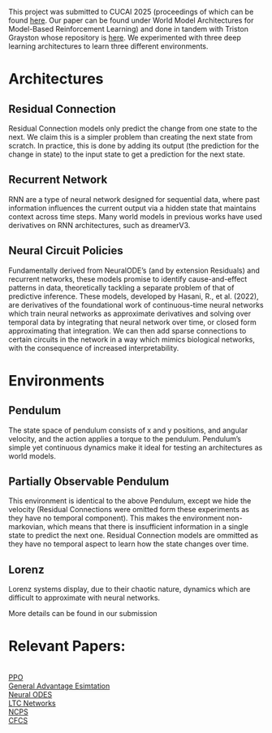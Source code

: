 This project was submitted to CUCAI 2025 (proceedings of which can be found [here](https://drive.google.com/file/d/1Ov-0nKdaizbdKaXh8qTzVd0fzU6_8gG1/view). Our paper can be found under World Model Architectures for Model-Based Reinforcement Learning)
and done in tandem with Triston Grayston whose repository is [here](https://github.com/tristongrayston/Expressive_World_Models/tree/main).
We experimented with three deep learning architectures to learn three different environments.

# Architectures

## Residual Connection
Residual Connection models only predict the change from one state to the next. We claim this is a simpler problem than creating the next state from scratch. 
In practice, this is done by adding its output (the prediction for the change in state) to the input state to get a prediction for the next state.

## Recurrent Network
RNN are a type of neural network designed for sequential data, where past information influences the current output via a hidden state that maintains context across time steps. 
Many world models in previous works have used derivatives on RNN architectures, such as dreamerV3.

## Neural Circuit Policies
Fundamentally derived from NeuralODE’s (and by extension Residuals) and recurrent networks, these models promise to identify cause-and-effect patterns in data, theoretically tackling a separate problem of that of predictive inference. 
These models, developed by Hasani, R., et al. (2022), are derivatives of the foundational work of continuous-time neural networks which train neural networks as approximate derivatives and solving over temporal data by
integrating that neural network over time, or closed form approximating that integration. We can then add sparse connections to certain circuits in the network in a way which mimics biological networks, with the consequence of increased interpretability. 

# Environments

## Pendulum
The state space of pendulum consists of x and y positions, and angular velocity, and the action applies a torque to the pendulum.
Pendulum’s simple yet continuous dynamics make it ideal for testing an architectures as world models.

## Partially Observable Pendulum
This environment is identical to the above Pendulum, except we hide the velocity (Residual Connections were omitted form these experiments as they have no temporal component).
This makes the environment non-markovian, which means that there is insufficient information in a single state to predict the next one.
Residual Connection models are ommitted as they have no temporal aspect to learn how the state changes over time.

## Lorenz
Lorenz systems display, due to their chaotic nature, dynamics which are difficult to approximate with neural networks.

More details can be found in our submission

# Relevant Papers: 
\
[PPO](https://arxiv.org/abs/1707.06347) \
[General Advantage Esimtation](https://arxiv.org/pdf/1506.02438) \
[Neural ODES](https://arxiv.org/pdf/1506.02438) \
[LTC Networks](https://arxiv.org/abs/2006.04439) \
[NCPS](https://www.nature.com/articles/s42256-020-00237-3) \
[CFCS](https://www.nature.com/articles/s42256-022-00556-7) 
